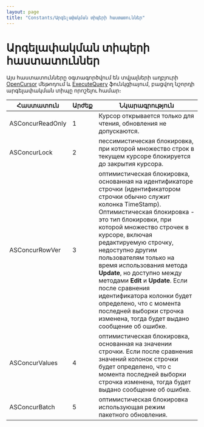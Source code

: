 ```yaml
---
layout: page
title: "Constants/Արգելափակման տիպերի հաստատուններ"
---
```


# Արգելափակման տիպերի հաստատուններ

Այս հաստատունները օգտագործվում են տվյալների աղբյուրի [OpenCursor](../Functions/ASDATA/OpenCursor.html) մեթոդում և [ExecuteQuery](../Functions/Functions/ExecuteQuery.html) ֆունկցիայում, բացվող նշորդի արգելափակման տիպը որոշելու համար։


| Հաստատուն | Արժեք | Նկարագրություն |
|--|--|--|
| ASConcurReadOnly | 1 | Курсор открывается только для чтения, обновления не допускаются. |
| ASConcurLock | 2 | пессимистическая блокировка, при которой множество строк в текущем курсоре блокируется до закрытия курсора. |
| ASConcurRowVer | 3 | оптимистическая блокировка, основанная на идентификаторе строчки (идентификатором строчки обычно служит колонка TimeStamp). Оптимистическая блокировка - это тип блокировки, при которой множество строчек в курсоре, включая редактируемую строчку, недоступно другим пользователям только на время использования метода **Update**, но доступно между методами **Edit** и **Update**. Если после сравнения идентификатора колонки будет определено, что с момента последней выборки строчка изменена, тогда будет выдано сообщение об ошибке. |
| ASConcurValues | 4 | оптимистическая блокировка, основанная на значении строчки. Если после сравнения значений колонок строчки будет определено, что с момента последней выборки строчка изменена, тогда будет выдано сообщение об ошибке. |
| ASConcurBatch | 5 | оптимистическая блокировка использующая режим пакетного обновления. |